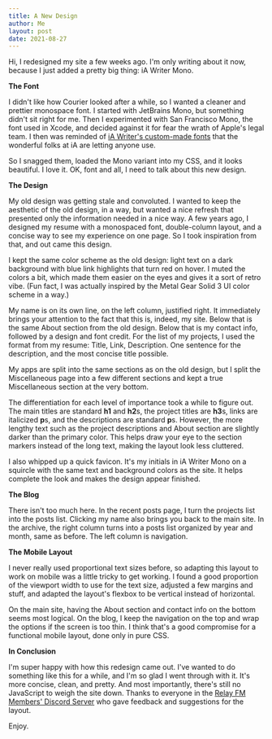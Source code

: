```yaml
---
title: A New Design
author: Me
layout: post
date: 2021-08-27
---
```


Hi, I redesigned my site a few weeks ago. I'm only writing about it now, because I just added a pretty big thing: iA Writer Mono.

**The Font**

I didn't like how Courier looked after a while, so I wanted a cleaner and prettier monospace font. I started with JetBrains Mono, but something didn't sit right for me. Then I experimented with San Francisco Mono, the font used in Xcode, and decided against it for fear the wrath of Apple's legal team. I then was reminded of [iA Writer's custom-made fonts](https://github.com/iaolo/iA-Fonts) that the wonderful folks at iA are letting anyone use.

So I snagged them, loaded the Mono variant into my CSS, and it looks beautiful. I love it. OK, font and all, I need to talk about this new design.

**The Design**

My old design was getting stale and convoluted. I wanted to keep the aesthetic of the old design, in a way, but wanted a nice refresh that presented only the information needed in a nice way. A few years ago, I designed my resume with a monospaced font, double-column layout, and a concise way to see my experience on one page. So I took inspiration from that, and out came this design.

I kept the same color scheme as the old design: light text on a dark background with blue link highlights that turn red on hover. I muted the colors a bit, which made them easier on the eyes and gives it a sort of retro vibe. (Fun fact, I was actually inspired by the Metal Gear Solid 3 UI color scheme in a way.)

My name is on its own line, on the left column, justified right. It immediately brings your attention to the fact that this is, indeed, my site. Below that is the same About section from the old design. Below that is my contact info, followed by a design and font credit. For the list of my projects, I used the format from my resume: Title, Link, Description. One sentence for the description, and the most concise title possible.

My apps are split into the same sections as on the old design, but I split the Miscellaneous page into a few different sections and kept a true Miscellaneous section at the very bottom.

The differentiation for each level of importance took a while to figure out. The main titles are standard **h1** and **h2**s, the project titles are **h3**s, links are italicized **p**s, and the descriptions are standard **p**s. However, the more lengthy text such as the project descriptions and About section are slightly darker than the primary color. This helps draw your eye to the section markers instead of the long text, making the layout look less cluttered.

I also whipped up a quick favicon. It's my initials in iA Writer Mono on a squircle with the same text and background colors as the site. It helps complete the look and makes the design appear finished.

**The Blog**

There isn't too much here. In the recent posts page, I turn the projects list into the posts list. Clicking my name also brings you back to the main site. In the archive, the right column turns into a posts list organized by year and month, same as before. The left column is navigation.

**The Mobile Layout**

I never really used proportional text sizes before, so adapting this layout to work on mobile was a little tricky to get working. I found a good proportion of the viewport width to use for the text size, adjusted a few margins and stuff, and adapted the layout's flexbox to be vertical instead of horizontal.

On the main site, having the About section and contact info on the bottom seems most logical. On the blog, I keep the navigation on the top and wrap the options if the screen is too thin. I think that's a good compromise for a functional mobile layout, done only in pure CSS.

**In Conclusion**

I'm super happy with how this redesign came out. I've wanted to do something like this for a while, and I'm so glad I went through with it. It's more concise, clean, and pretty. And most importantly, there's still no JavaScript to weigh the site down. Thanks to everyone in the [Relay FM Members' Discord Server](https://www.relay.fm/membership) who gave feedback and suggestions for the layout.

 Enjoy.
